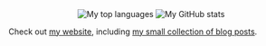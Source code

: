 <p align="center">
  <img align=center alt="My top languages" src="https://github-readme-stats.vercel.app/api/top-langs?username=thornjad&size_weight=0.5&count_weight=0.5&hide=roff,html,css,tex,m4,xslt,makefile,hcl,batchfile,jupyter%20notebook,dockerfile,applescript,objective-c,c%23,c%2B%2B,postscript,scss,csharp&layout=compact&langs_count=14&show_icons=true&theme=transparent&bg_color=fefbf2&title_color=655370&text_color=383b45" />
  <img align=center alt="My GitHub stats" src="https://github-readme-stats.vercel.app/api?username=thornjad&include_all_commits=true&show_icons=true&theme=transparent&bg_color=fefbf2&rank_icon=percentile&title_color=655370&text_color=383b45&icon_color=51a3a3&hide=contribs&show=prs_merged,prs_merged_percentage" />
</p>

Check out [my website](https://jmthornton.net), including [my small collection of blog posts](https://blog.jmthornton.net).
